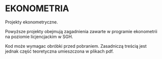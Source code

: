 # EKONOMETRIA
Projekty ekonometryczne.

Powyższe projekty obejmują zagadnienia zawarte w programie ekonometrii na poziomie licjencjackim w SGH.

Kod może wymagac obróbki przed pobraniem. Zasadniczą treścią jest jednak część teoretyczna umieszczona w plikach pdf.
